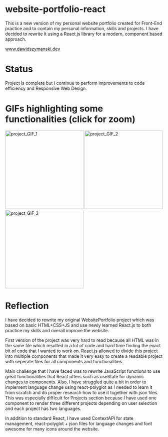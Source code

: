 # website-portfolio-react
This is a new version of my personal website portfolio created for Front-End practice and to contain my personal information, skills and projects. I have decided to rewrite it using a React.js library for a modern, component based approach.

<a href="https://www.dawidszymanski.dev" target="_blank">www.dawidszymanski.dev</a>

# Status
Project is complete but I continue to perform improvements to code efficiency and Responsive Web Design.

# GIFs highlighting some functionalities (click for zoom)
<img src="https://github.com/szymanskidawid/website-portfolio-react/assets/17786383/9aa294bc-d80d-4569-887b-eadab21a5d31" alt="project_GIF_1" width="250">
<img src="https://github.com/szymanskidawid/website-portfolio-react/assets/17786383/5eb2f749-648a-4f5b-86ee-96ba89b419fc" alt="project_GIF_2" width="250">
<img src="https://github.com/szymanskidawid/WebsitePortfolio/assets/17786383/af07ba8e-6407-4547-bee4-461764af2278" alt="project_GIF_3" width="250">

# Reflection
I have decided to rewrite my original WebsitePortfolio project which was based on basic HTML+CSS+JS and use newly learned React.js to both practice my skills and overall improve the website.

First version of the project was very hard to read because all HTML was in the same file which resulted in a lot of code and hard time finding the exact bit of code that I wanted to work on. React.js allowed to divide this project into multiple components that made it very easy to create a readable project with seperate files for all components and functionalities.

Main challenge that I have faced was to rewrite JavaScript functions to use great functionalities that React offers such as useState for dynamic changes to components. Also, I have struggled quite a bit in order to implement language change using react-polyglot as I needed to learn it from scratch and do proper research how to use it together with json files. This was especially difficult for Projects section because I have used one component to render three different projects depending on user selection and each project has two languages.

In addition to standard React, I have used ContextAPI for state management, react-polyglot + json files for language changes and font awesome for many icons around the website.

